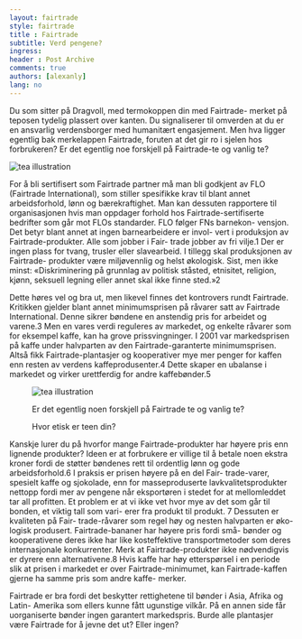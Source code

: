 ```yaml
---
layout: fairtrade
style: fairtrade
title : Fairtrade
subtitle: Verd pengene?
ingress: 
header : Post Archive
comments: true
authors: [alexanly]
lang: no
---
```


<section class="ingress">
<p class="pre">
Du som sitter på Dragvoll, med termokoppen din med Fairtrade-
merket på teposen tydelig plassert over kanten. Du signaliserer til 
omverden at du er en ansvarlig verdensborger med humanitært 
engasjement. Men hva ligger egentlig bak merkelappen Fairtrade, 
foruten at det gir ro i sjelen hos forbrukeren? Er det 
egentlig noe forskjell på Fairtrade-te og vanlig te?
</p>
</section>







<img src="http://i.imgur.com/Fjitk.png" id="tea-ill" alt="tea illustration">

<p class="pre">
For å bli sertifisert som Fairtrade partner må man bli godkjent av FLO 
(Fairtrade International), som stiller spesifikke krav til blant annet 
arbeidsforhold, lønn og bærekraftighet. Man kan dessuten rapportere til 
organisasjonen hvis man oppdager forhold hos Fairtrade-sertifiserte 
bedrifter som går mot FLOs standarder. FLO følger FNs barnekon-
vensjon. Det betyr blant annet at ingen barnearbeidere er invol-
vert i produksjon av Fairtrade-produkter. Alle som jobber i Fair-
trade jobber av fri vilje.1 Der er ingen plass for tvang, trusler 
eller slavearbeid. I tillegg skal produksjonen av Fairtrade-
produkter være miljøvennlig og helst økologisk. Sist, men ikke 
minst: «Diskriminering på grunnlag av politisk ståsted, etnisitet, 
religion, kjønn, seksuell legning eller annet skal ikke finne sted.»2
</p>

<p>
Dette høres vel og bra ut, men likevel finnes det kontrovers rundt Fairtrade. Kritikken gjelder blant annet minimumsprisen på råvarer satt av Fairtrade International. Denne sikrer bøndene en anstendig pris for arbeidet og varene.3 Men en vares verdi reguleres av markedet, og enkelte råvarer som for eksempel kaffe, kan ha grove prissvingninger. I 2001 var markedsprisen på kaffe under halvparten av den Fairtrade-garanterte minimumsprisen. Altså fikk Fairtrade-plantasjer og kooperativer mye mer penger for kaffen enn resten av verdens kaffeprodusenter.4 Dette skaper en ubalanse i markedet og virker urettferdig for andre kaffebønder.5
</p>


<figure id="hipster-ill">
	<img src="http://i.imgur.com/rugOn.jpg" alt="tea illustration">
	<figcaption class="tk-gooddog-new">
		<p>Er det egentlig noen forskjell på Fairtrade te og vanlig te?</p>
		<p>Hvor etisk er teen din?</p>
	</figcaption>
</figure>


<p class="pre">
Kanskje lurer du på hvorfor mange Fairtrade-produkter har høyere pris 
enn lignende produkter? Ideen er at forbrukere er villige til å betale 
noen ekstra kroner fordi de støtter bøndenes rett til ordentlig lønn 
og gode arbeidsforhold.6 I praksis er prisen høyere på en del Fair-
trade-varer, spesielt kaffe og sjokolade, enn for masseproduserte 
lavkvalitetsprodukter nettopp fordi mer av pengene når eksportøren 
i stedet for at mellomleddet tar all profitten. Et problem er at vi ikke 
vet hvor mye av det som går til bonden, et viktig tall som vari-
erer fra produkt til produkt. 7 Dessuten er kvaliteten på Fair-
trade-råvarer som regel høy og nesten halvparten er øko-
logisk produsert. Fairtrade-bananer har høyere pris fordi små-
bønder og kooperativene deres ikke har like kosteffektive 
transportmetoder som deres internasjonale konkurrenter. 
Merk at Fairtrade-produkter ikke nødvendigvis er dyrere enn 
alternativene.8 Hvis kaffe har høy etterspørsel i en periode 
slik at prisen i markedet er over Fairtrade-minimumet, kan 
Fairtrade-kaffen gjerne ha samme pris som andre kaffe-
merker.
</p>

<p class="pre">
Fairtrade er bra fordi det beskytter rettighetene til bønder i Asia, Afrika og Latin-
Amerika som ellers kunne fått ugunstige vilkår. På en annen side får uorganiserte bønder ingen 
garantert markedspris. Burde alle plantasjer være Fairtrade for å jevne det ut? Eller ingen?
</p>










